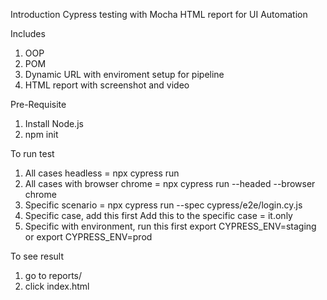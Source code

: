 Introduction
Cypress testing with Mocha HTML report for UI Automation

Includes
1. OOP
2. POM
3. Dynamic URL with enviroment setup for pipeline
4. HTML report with screenshot and video 

Pre-Requisite
1.  Install Node.js
2.  npm init

To run test 
1. All cases headless = npx cypress run
2. All cases with browser chrome = npx cypress run --headed --browser chrome
3. Specific scenario = npx cypress run --spec cypress/e2e/login.cy.js
4. Specific case, add this first
    Add this to the specific case = it.only
5. Specific with environment, run this first
    export CYPRESS_ENV=staging 
    or
    export CYPRESS_ENV=prod

To see result
1.  go to reports/
2.  click index.html
